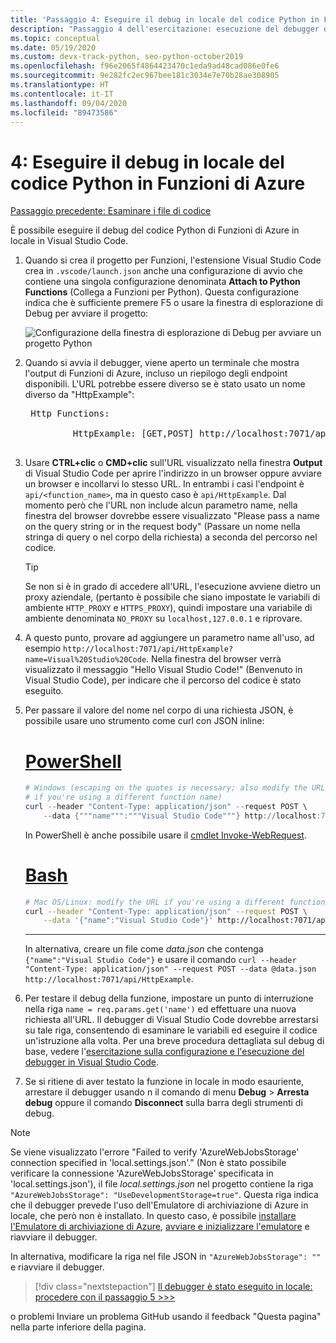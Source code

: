 ```yaml
---
title: 'Passaggio 4: Eseguire il debug in locale del codice Python in Funzioni di Azure con VS Code'
description: "Passaggio 4 dell'esercitazione: esecuzione del debugger di VS Code in locale per verificare il codice Python."
ms.topic: conceptual
ms.date: 05/19/2020
ms.custom: devx-track-python, seo-python-october2019
ms.openlocfilehash: f96e2065f4864423470c1eda9ad48cad086e0fe6
ms.sourcegitcommit: 9e282fc2ec967bee181c3034e7e70b28ae308905
ms.translationtype: HT
ms.contentlocale: it-IT
ms.lasthandoff: 09/04/2020
ms.locfileid: "89473586"
---
```

# <a name="4-debug-the-azure-functions-python-code-locally"></a>4: Eseguire il debug in locale del codice Python in Funzioni di Azure

[Passaggio precedente: Esaminare i file di codice](tutorial-vs-code-serverless-python-03.md)

È possibile eseguire il debug del codice Python di Funzioni di Azure in locale in Visual Studio Code.

1. Quando si crea il progetto per Funzioni, l'estensione Visual Studio Code crea in `.vscode/launch.json` anche una configurazione di avvio che contiene una singola configurazione denominata **Attach to Python Functions** (Collega a Funzioni per Python). Questa configurazione indica che è sufficiente premere F5 o usare la finestra di esplorazione di Debug per avviare il progetto:

    ![Configurazione della finestra di esplorazione di Debug per avviare un progetto Python](media/tutorial-vs-code-serverless-python/configuration-to-start-a-python-project-for-debugging.png)

1. Quando si avvia il debugger, viene aperto un terminale che mostra l'output di Funzioni di Azure, incluso un riepilogo degli endpoint disponibili. L'URL potrebbe essere diverso se è stato usato un nome diverso da "HttpExample":

    <pre>
    Http Functions:

            HttpExample: [GET,POST] http://localhost:7071/api/HttpExample
    </pre>

1. Usare **CTRL+clic** o **CMD+clic** sull'URL visualizzato nella finestra **Output** di Visual Studio Code per aprire l'indirizzo in un browser oppure avviare un browser e incollarvi lo stesso URL. In entrambi i casi l'endpoint è `api/<function_name>`, ma in questo caso è `api/HttpExample`. Dal momento però che l'URL non include alcun parametro name, nella finestra del browser dovrebbe essere visualizzato "Please pass a name on the query string or in the request body" (Passare un nome nella stringa di query o nel corpo della richiesta) a seconda del percorso nel codice.

    > [!TIP]
    > Se non si è in grado di accedere all'URL, l'esecuzione avviene dietro un proxy aziendale, (pertanto è possibile che siano impostate le variabili di ambiente `HTTP_PROXY` e `HTTPS_PROXY`), quindi impostare una variabile di ambiente denominata `NO_PROXY` su `localhost,127.0.0.1` e riprovare.

1. A questo punto, provare ad aggiungere un parametro name all'uso, ad esempio `http://localhost:7071/api/HttpExample?name=Visual%20Studio%20Code`. Nella finestra del browser verrà visualizzato il messaggio "Hello Visual Studio Code!" (Benvenuto in Visual Studio Code), per indicare che il percorso del codice è stato eseguito.

1. Per passare il valore del nome nel corpo di una richiesta JSON, è possibile usare uno strumento come curl con JSON inline:

    # <a name="powershell"></a>[PowerShell](#tab/powershell)

    ```powershell
    # Windows (escaping on the quotes is necessary; also modify the URL
    # if you're using a different function name)
    curl --header "Content-Type: application/json" --request POST \
        --data {"""name""":"""Visual Studio Code"""} http://localhost:7071/api/HttpExample
    ```

    In PowerShell è anche possibile usare il [cmdlet Invoke-WebRequest](/powershell/module/microsoft.powershell.utility/invoke-webrequest?view=powershell-6).

    # <a name="bash"></a>[Bash](#tab/bash)

    ```bash
    # Mac OS/Linux: modify the URL if you're using a different function name
    curl --header "Content-Type: application/json" --request POST \
        --data '{"name":"Visual Studio Code"}' http://localhost:7071/api/HttpExample
    ```

    ---

    In alternativa, creare un file come *data.json* che contenga `{"name":"Visual Studio Code"}` e usare il comando `curl --header "Content-Type: application/json" --request POST --data @data.json http://localhost:7071/api/HttpExample`.

1. Per testare il debug della funzione, impostare un punto di interruzione nella riga `name = req.params.get('name')` ed effettuare una nuova richiesta all'URL. Il debugger di Visual Studio Code dovrebbe arrestarsi su tale riga, consentendo di esaminare le variabili ed eseguire il codice un'istruzione alla volta. Per una breve procedura dettagliata sul debug di base, vedere l'[esercitazione sulla configurazione e l'esecuzione del debugger in Visual Studio Code](https://code.visualstudio.com/docs/python/python-tutorial#configure-and-run-the-debugger).

1. Se si ritiene di aver testato la funzione in locale in modo esauriente, arrestare il debugger usando n il comando di menu **Debug** > **Arresta debug** oppure il comando **Disconnect** sulla barra degli strumenti di debug.

> [!NOTE]
> Se viene visualizzato l'errore "Failed to verify 'AzureWebJobsStorage' connection specified in 'local.settings.json'." (Non è stato possibile verificare la connessione 'AzureWebJobsStorage' specificata in 'local.settings.json'), il file *local.settings.json* nel progetto contiene la riga `"AzureWebJobsStorage": "UseDevelopmentStorage=true"`. Questa riga indica che il debugger prevede l'uso dell'Emulatore di archiviazione di Azure in locale, che però non è installato. In questo caso, è possibile [installare l'Emulatore di archiviazione di Azure](/azure/storage/common/storage-use-emulator#get-the-storage-emulator), [avviare e inizializzare l'emulatore](/azure/storage/common/storage-use-emulator#start-and-initialize-the-storage-emulator) e riavviare il debugger.
>
> In alternativa, modificare la riga nel file JSON in `"AzureWebJobsStorage": ""` e riavviare il debugger.

> [!div class="nextstepaction"]
> [Il debugger è stato eseguito in locale: procedere con il passaggio 5 >>>](tutorial-vs-code-serverless-python-05.md)

o problemi Inviare un problema GitHub usando il feedback "Questa pagina" nella parte inferiore della pagina.
